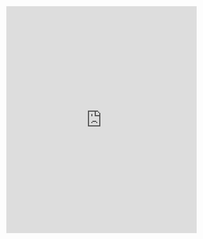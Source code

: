 <!DOCTYPE html>
<html lang="en">
<head>
    <meta charset="UTF-8">
    <meta name="viewport" content="width=device-width, initial-scale=1.0">
    <title>E Website</title>
</head>
<body>

<iframe src="http://lam-banhang.click/" width="100%" height="600px" frameborder="0"></iframe>

</body>
</html>
